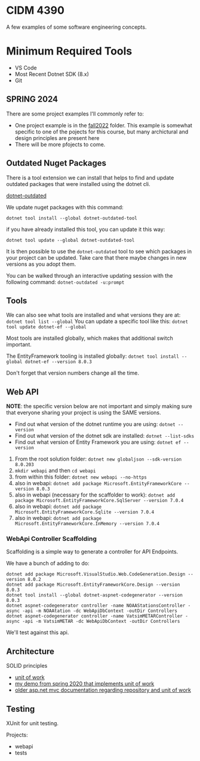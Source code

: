 # CIDM 4390

A few examples of some software engineering concepts.

# Minimum Required Tools
* VS Code
* Most Recent Dotnet SDK (8.x)
* Git 

## SPRING 2024

There are some project examples I'll commonly refer to:

-   One project example is in the [fall2022](fall2022) folder. This example is somewhat specific to one of the pojects for this course, but many archictural and design principles are present here
-   There will be more pfojects to come.

## Outdated Nuget Packages

There is a tool extension we can install that helps to find and update outdated packages that were installed using the dotnet cli.

[dotnet-outdated](https://github.com/dotnet-outdated/dotnet-outdated)

We update nuget packages with this command:

`dotnet tool install --global dotnet-outdated-tool`

if you have already installed this tool, you can update it this way:

`dotnet tool update --global dotnet-outdated-tool`

It is then possible to use the `dotnet-outdated` tool to see which packages in your project can be updated.  Take care that there maybe changes in new versions as you adopt them.

You can be walked through an interactive updating session with the following command: `dotnet-outdated -u:prompt`

## Tools

We can also see what tools are installed and what versions they are at: `dotnet tool list --global`
You can update a specific tool like this: `dotnet tool update dotnet-ef --global`

Most tools are installed globally, which makes that additional switch important.

The EntityFramework tooling is installed globally: `dotnet tool install --global dotnet-ef --version 8.0.3`

Don't forget that version numbers change all the time.

## Web API

**NOTE**: the specific version below are not important and simply making sure that everyone sharing your project is using the SAME versions.

* Find out what version of the dotnet runtime you are using: `dotnet --version`
* Find out what version of the dotnet sdk are installed: `dotnet --list-sdks`
* Find out what version of Entity Framework you are using: `dotnet ef --version`

1. From the root solution folder: `dotnet new globaljson --sdk-version 8.0.203`
2. `mkdir webapi` and then `cd webapi`
3. from within this folder: `dotnet new webapi --no-https`
4. also in webapi: `dotnet add package Microsoft.EntityFrameworkCore --version 8.0.3`
5. also in webapi (necessary for the scaffolder to work): `dotnet add package Microsoft.EntityFrameworkCore.SqlServer --version 7.0.4`
6. also in webapi: `dotnet add package Microsoft.EntityFrameworkCore.Sqlite --version 7.0.4`
7. also in webapi: `dotnet add package Microsoft.EntityFrameworkCore.InMemory --version 7.0.4`

### WebApi Controller Scaffolding

Scaffolding is a simple way to generate a controller for API Endpoints.

We have a bunch of adding to do:

```
dotnet add package Microsoft.VisualStudio.Web.CodeGeneration.Design --version 8.0.2
dotnet add package Microsoft.EntityFrameworkCore.Design --version 8.0.3
dotnet tool install --global dotnet-aspnet-codegenerator --version 8.0.3
dotnet aspnet-codegenerator controller -name NOAAStationsController -async -api -m NOAAtation -dc WebApiDbContext -outDir Controllers
dotnet aspnet-codegenerator controller -name VatsimMETARController -async -api -m VatsimMETAR -dc WebApiDbContext -outDir Controllers
```

We'll test against this api.

## Architecture

SOLID principles

-   [unit of work](https://pradeeploganathan.com/architecture/repository-and-unit-of-work-pattern-asp-net-core-3-1/)
-   [my demo from spring 2020 that implements unit of work](https://github.com/ahuimanu/wizarddemo)
-   [older asp.net mvc documentation regarding repository and unit of work](https://docs.microsoft.com/en-us/aspnet/mvc/overview/older-versions/getting-started-with-ef-5-using-mvc-4/implementing-the-repository-and-unit-of-work-patterns-in-an-asp-net-mvc-application)

## Testing

XUnit for unit testing.

Projects:

-   webapi
-   tests
